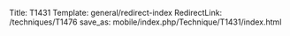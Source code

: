 Title: T1431
Template: general/redirect-index
RedirectLink: /techniques/T1476
save_as: mobile/index.php/Technique/T1431/index.html